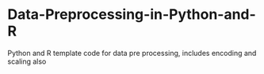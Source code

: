 # Data-Preprocessing-in-Python-and-R
Python and R template code for data pre processing, includes encoding and scaling also
